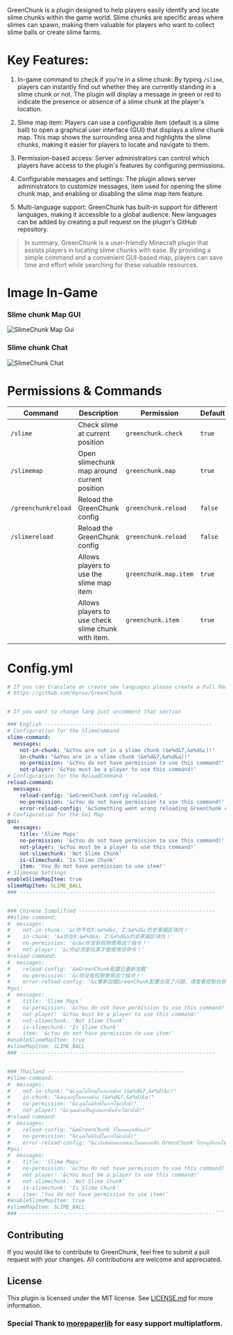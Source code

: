 GreenChunk is a plugin designed to help players easily identify and locate slime chunks within the game world. Slime chunks are specific areas where slimes can spawn, making them valuable for players who want to collect slime balls or create slime farms.

# Key Features:

1.  In-game command to check if you're in a slime chunk: By typing `/slime`, players can instantly find out whether they are currently standing in a slime chunk or not. The plugin will display a message in green or red to indicate the presence or absence of a slime chunk at the player's location.
    
2.  Slime map item: Players can use a configurable item (default is a slime ball) to open a graphical user interface (GUI) that displays a slime chunk map. This map shows the surrounding area and highlights the slime chunks, making it easier for players to locate and navigate to them.
    
3.  Permission-based access: Server administrators can control which players have access to the plugin's features by configuring permissions.
    
4.  Configurable messages and settings: The plugin allows server administrators to customize messages, item used for opening the slime chunk map, and enabling or disabling the slime map item feature.
    
5.  Multi-language support: GreenChunk has built-in support for different languages, making it accessible to a global audience. New languages can be added by creating a pull request on the plugin's GitHub repository.
    
> In summary, GreenChunk is a user-friendly Minecraft plugin that assists players in locating slime chunks with ease. By providing a simple command and a convenient GUI-based map, players can save time and effort while searching for these valuable resources.

# Image In-Game
### Slime chunk Map GUI
![SlimeChunk Map Gui](https://cdn.discordapp.com/attachments/1069509162989523015/1101220991801237545/image.png)
### Slime chunk Chat
![SlimeChunk Chat](https://media.discordapp.net/attachments/1069509162989523015/1101221387005337610/image.png)


# Permissions & Commands
| Command | Description  | Permission | Default |
|--|--|--|--|
| `/slime` | Check slime at current position | `greenchunk.check` | `true`|
| `/slimemap` | Open slimechunk map around current position | `greenchunk.map` | `true`|
| `/greenchunkreload` | Reload the GreenChunk config | `greenchunk.reload` | `false`|
| `/slimereload` | Reload the GreenChunk config | `greenchunk.reload` | `false`|
|  | Allows players to use the slime map item | `greenchunk.map.item` | `true`|
|  | Allows players to use check slime chunk with item. | `greenchunk.item` | `true`|

# Config.yml
```yml
# If you can translate or create new languages please create a Pull Request
# https://github.com/Hynse/GreenChunk


# If you want to change lang just uncomment that section

### English ------------------------------------------------------
# Configuration for the SlimeCommand
slime-command:
  messages:
    not-in-chunk: "&cYou are not in a slime chunk (&e%d&7,&e%d&c)!"
    in-chunk: "&aYou are in a slime chunk (&e%d&7,&e%d&a)!"
    no-permission: '&cYou do not have permission to use this command!'
    not-player: '&cYou must be a player to use this command!'
# Configuration for the ReloadCommand
reload-command:
  messages:
    reload-config: '&eGreenChunk config reloaded.'
    no-permission: '&cYou do not have permission to use this command!'
    error-reload-config: '&cSomething went wrong reloading GreenChunk config, see the console for more.'
# Configuration for the Gui Map
gui:
  messages:
    title: 'Slime Maps'
    no-permission: '&cYou do not have permission to use this command!'
    not-player: '&cYou must be a player to use this command!'
    not-slimechunk: 'Not Slime Chunk'
    is-slimechunk: 'Is Slime Chunk'
    item: 'You do not have permission to use item!'
# Slimemap Settings
enableSlimeMapItem: true
slimeMapItem: SLIME_BALL
### ---------------------------------------------------------------


### Chinese Simplified --------------------------------------------
##slime-command:
#  messages:
#    not-in-chunk: '&c你不在X:&e%d&c, Z:&e%d&c的史莱姆区块内！'
#    in-chunk: '&a你在X:&e%d&a, Z:&e%d&a的史莱姆区块内！'
#    no-permission: '&c&c你没有权限使用这个指令！'
#    not-player: '&c你必须是玩家才能使用该命令！'
#reload-command:
#  messages:
#    reload-config: '&eGreenChunk配置已重新加载'
#    no-permission: '&c你没有权限使用这个指令！'
#    error-reload-config: '&c重新加载GreenChunk配置出现了问题，请查看控制台获取更多信息'
#gui:
#  messages:
#    title: 'Slime Maps'
#    no-permission: '&cYou do not have permission to use this command!'
#    not-player: '&cYou must be a player to use this command!'
#    not-slimechunk: 'Not Slime Chunk'
#    is-slimechunk: 'Is Slime Chunk'
#    item: '&cYou do not have permission to use item!'
#enableSlimeMapItem: true
#slimeMapItem: SLIME_BALL
### ---------------------------------------------------------------


### Thailand --------------------------------------------
#slime-command:
#  messages:
#    not-in-chunk: "&cคุณไม่ได้อยู่ในสลามชักค์ (&e%d&7,&e%d)&c!"
#    in-chunk: "&aคุณอยู่ในสลามชักค์ (&e%d&7,&e%d)&a!"
#    no-permission: "&cคุณไม่มีสิทธิ์ในการใช้คำสั่งนี้!"
#    not-player: "&cคุณต้องเป็นผู้เล่นเท่านั้นที่จะใช้คำสั่งนี้!"
#reload-command:
#  messages:
#    reload-config: "&eGreenChunk รีโหลดคอนฟิกแล้ว"
#    no-permission: "&cคุณไม่มีสิทธิ์ในการใช้คำสั่งนี้!"
#    error-reload-config: "&cเกิดข้อผิดพลาดขณะโหลดคอนฟิก GreenChunk โปรดดูที่คอนโซลสำหรับข้อมูลเพิ่มเติม"
#gui:
#  messages:
#    title: 'Slime Maps'
#    no-permission: '&cYou do not have permission to use this command!'
#    not-player: '&cYou must be a player to use this command!'
#    not-slimechunk: 'Not Slime Chunk'
#    is-slimechunk: 'Is Slime Chunk'
#    item: 'You do not have permission to use item!'
#enableSlimeMapItem: true
#slimeMapItem: SLIME_BALL
### ---------------------------------------------------------------```
```
## Contributing

If you would like to contribute to GreenChunk, feel free to submit a pull request with your changes. All contributions are welcome and appreciated.

## License
This plugin is licensed under the MIT license. See [LICENSE.md](https://github.com/Hynse/GreenChunk/blob/master/LICENSE.md) for more information.

### Special Thank to [morepaperlib](https://github.com/A248/MorePaperLib) for easy support multiplatform.
